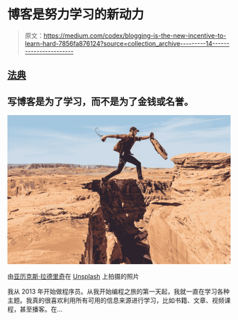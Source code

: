 # 博客是努力学习的新动力

> 原文：<https://medium.com/codex/blogging-is-the-new-incentive-to-learn-hard-7856fa876124?source=collection_archive---------14----------------------->

## [法典](http://medium.com/codex)

## 写博客是为了学习，而不是为了金钱或名誉。

![](img/f46bf069b0a2bf310b17b515b7a234b9.png)

由[亚历克斯·拉德里奇](https://unsplash.com/@alexradelich?utm_source=medium&utm_medium=referral)在 [Unsplash](https://unsplash.com?utm_source=medium&utm_medium=referral) 上拍摄的照片

我从 2013 年开始做程序员。从我开始编程之旅的第一天起，我就一直在学习各种主题。我真的很喜欢利用所有可用的信息来源进行学习，比如书籍、文章、视频课程，甚至播客。在…